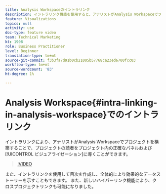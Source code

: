 ```yaml
---
title: Analysis Workspaceのイントラリンク
description: イントラリンク機能を使用すると、アナリストがAnalysis Workspaceでプロジェクトを作成することで、プロジェクトの読者をプロジェクト内の正確なパネルやビジュアライゼーションに誘導できます。
feature: Visualizations
topics: null
activity: use
doc-type: feature video
team: Technical Marketing
kt: 1908
role: Business Practitioner
level: Beginner
translation-type: tm+mt
source-git-commit: f3b3fa7d91b0cb21005b57768ca23ed6700fcc03
workflow-type: tm+mt
source-wordcount: '83'
ht-degree: 1%

---
```



# Analysis Workspace{#intra-linking-in-analysis-workspace}でのイントラリンク

イントラリンクにより、アナリストがAnalysis Workspaceでプロジェクトを構築することで、プロジェクトの読者をプロジェクト内の正確なパネルおよび[!UICONTROL ビジュアライゼーション]に導くことができます。

>[!VIDEO](https://video.tv.adobe.com/v/23724/?quality=12)

また、イントラリンクを使用して目次を作成し、全体的により効果的なデータストーリーを示すこともできます。 また、新しいハイパーリンク機能により、クロスプロジェクトリンクも可能になりました。

